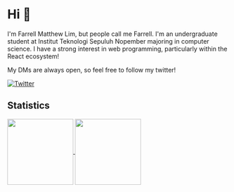 # Hi 👋

I'm Farrell Matthew Lim, but people call me Farrell. I'm an undergraduate student at Institut Teknologi Sepuluh Nopember majoring in computer science. I have a strong interest in web programming, particularly within the React ecosystem!

My DMs are always open, so feel free to follow my twitter!

[![Twitter](https://img.shields.io/badge/farrellmattthew-000000?style=for-the-badge&logo=x&logoColor=white)](https://twitter.com/farrellmattthew)

## Statistics
<a href="https://github.com/tapeds?tab=repositories">
  <img height=150 align="center" src="https://github-readme-stats-git-master-tapeds.vercel.app/api?username=tapeds&hide=stars&theme=dracula" />
</a>
<a href="https://github-readme-stats-git-master-tapeds.vercel.app/api/top-langs/?username=tapeds&layout=compact&theme=dracula">
  <img height=150 align="center" src="https://github-readme-stats-git-master-tapeds.vercel.app/api/top-langs/?username=tapeds&layout=compact&theme=dracula" />
</a>
